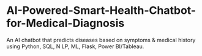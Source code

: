 # AI-Powered-Smart-Health-Chatbot-for-Medical-Diagnosis
An AI chatbot that predicts diseases based on symptoms &amp; medical history using Python, SQL, N LP, ML, Flask, Power BI/Tableau.
